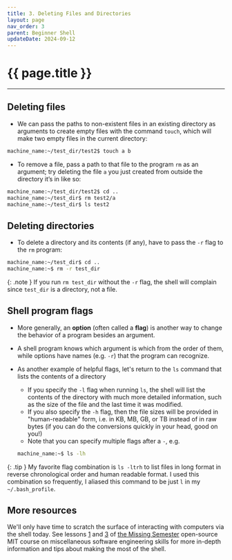 ```yaml
---
title: 3. Deleting Files and Directories
layout: page
nav_order: 3
parent: Beginner Shell
updateDate: 2024-09-12
---
```


# {{ page.title }}
---

## Deleting files

- We can pass the paths to non-existent files in an existing directory as arguments to create empty files with the command `touch`, which will make two empty files in the current directory:

```bash
machine_name:~/test_dir/test2$ touch a b
```

- To remove a file, pass a path to that file to the program `rm` as an argument; try deleting the file `a` you just created from outside the directory it’s in like so:

```bash
machine_name:~/test_dir/test2$ cd ..
machine_name:~/test_dir$ rm test2/a
machine_name:~/test_dir$ ls test2
```

## Deleting directories

- To delete a directory and its contents (if any), have to pass the `-r` flag to the `rm` program:

```bash
machine_name:~/test_dir$ cd ..
machine_name:~$ rm -r test_dir
```

{: .note }
If you run `rm test_dir` without the `-r` flag, the shell will complain since `test_dir` is a directory, not a file.

## Shell program flags

- More generally, an **option** (often called a **flag**) is another way to change the behavior of a program besides an argument.

- A shell program knows which argument is which from the order of them, while options have names (e.g. `-r`) that the program can recognize.

- As another example of helpful flags, let's return to the `ls` command that lists the contents of a directory
    - If you specify the `-l` flag when running `ls`, the shell will list the contents of the directory with much more detailed information, such as the size of the file and the last time it was modified.
    - If you also specify the `-h` flag, then the file sizes will be provided in "human-readable" form, i.e. in KB, MB, GB, or TB instead of in raw bytes (if you can do the conversions quickly in your head, good on you!)
    - Note that you can specify multiple flags after a `-`, e.g.
    ```bash
    machine_name:~$ ls -lh
    ```

{: .tip }
My favorite flag combination is `ls -ltrh` to list files in long format in reverse chronological order and human readable format. I used this combination so frequently, I aliased this command to be just `l` in my `~/.bash_profile`.


## More resources

We'll only have time to scratch the surface of interacting with computers via the shell today. See lessons [1](https://missing.csail.mit.edu/2020/course-shell/) and [3](https://missing.csail.mit.edu/2020/shell-tools/) of [the Missing Semester](https://missing.csail.mit.edu) open-source MIT course on miscellaneous software engineering skills for more in-depth information and tips about making the most of the shell.
